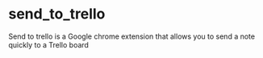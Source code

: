 # send_to_trello
Send to trello is a Google chrome extension that allows you to send a note quickly to a Trello board
